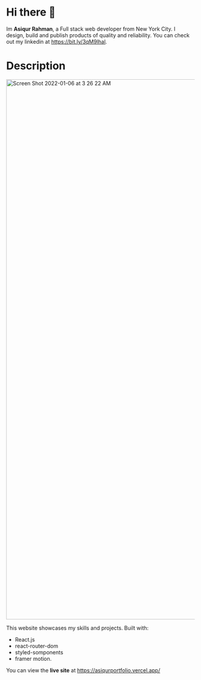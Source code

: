 # Hi there 👋

Im **Asiqur Rahman**, a Full stack web developer from New York City. I design, build and publish products of quality and reliability. You can check out my linkedin at https://bit.ly/3qM9lhal.



# Description

<img width="1440" alt="Screen Shot 2022-01-06 at 3 26 22 AM" src="https://user-images.githubusercontent.com/32653186/148352661-70a70fb3-f8bc-40c0-a022-651301ec7bc1.png">

This website showcases my skills and projects. Built with:
- React.js
- react-router-dom
- styled-somponents
- framer motion. 

You can view the **live site** at https://asiqurportfolio.vercel.app/
